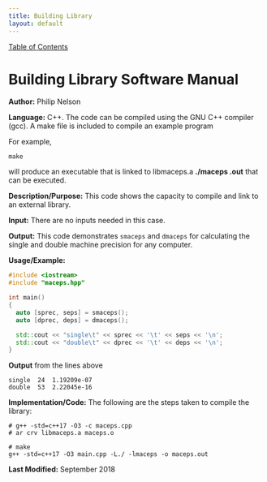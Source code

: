 ```yaml
---
title: Building Library
layout: default
---
```

<a href="https://philipnelson5.github.io/math4610/SoftwareManual"> Table of Contents </a>
# Building Library Software Manual

**Author:** Philip Nelson

**Language:** C++. The code can be compiled using the GNU C++ compiler (gcc). A make file is included to compile an example program

For example,

```
make
```

will produce an executable that is linked to libmaceps.a **./maceps .out** that can be executed.

**Description/Purpose:** This code shows the capacity to compile and link to an external library.

**Input:** There are no inputs needed in this case.

**Output:** This code demonstrates `smaceps` and `dmaceps` for calculating the single and double machine precision for any computer.

**Usage/Example:**

``` c++
#include <iostream>
#include "maceps.hpp"

int main()
{
  auto [sprec, seps] = smaceps();
  auto [dprec, deps] = dmaceps();

  std::cout << "single\t" << sprec << '\t' << seps << '\n';
  std::cout << "double\t" << dprec << '\t' << deps << '\n';
}
```

**Output** from the lines above
```
single	24	1.19209e-07
double	53	2.22045e-16
```

**Implementation/Code:** The following are the steps taken to compile the library:

```
# g++ -std=c++17 -O3 -c maceps.cpp
# ar crv libmaceps.a maceps.o

# make
g++ -std=c++17 -O3 main.cpp -L./ -lmaceps -o maceps.out
```

**Last Modified:** September 2018
